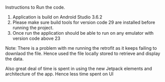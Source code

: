 Instructions to Run the code. 

1. Application is build on Android Studio 3.6.2 
2. Please make sure build tools for version code 29 are installed before running the project. 
3. Once run the application should be able to run on any emulator with version code above 23

Note: There is a problem with me running the retrofit as it keeps failing to downlaod the file. Hence used the file locally stored to retrieve and display the data. 

Also great deal of time is spent in using the new Jetpack elements and architecture of the app. Hence less time spent on UI
